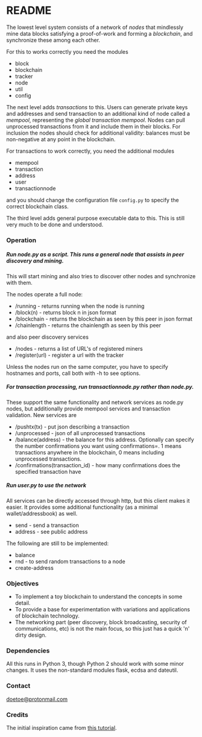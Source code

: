 # README #

The lowest level system consists of a network of *nodes* that mindlessly mine data blocks satisfying a proof-of-work and forming a *blockchain*, and synchronize these among each other.

For this to works correctly you need the modules

* block
* blockchain
* tracker
* node
* util
* config

The next level adds *transactions* to this. Users can generate private keys and addresses and send transaction to an additional kind of node called a *mempool*, representing the *global transaction mempool*. Nodes can pull unprocessed transactions from it and include them in their blocks. For inclusion the nodes should check for additional validity: balances must be non-negative at any point in the blockchain.

For transactions to work correctly, you need the additional modules

* mempool
* transaction
* address
* user
* transactionnode

and you should change the configuration file `config.py` to specify the correct blockchain class.

The third level adds general purpose executable data to this. This is still very much to be done and understood.

### Operation ###

##### Run node.py as a script. This runs a general node that assists in peer discovery and mining.

This will start mining and also tries to discover other nodes and synchronize with them.

The nodes operate a full node:
  
  * /running      - returns running when the node is running
  * /block(n)     - returns block n in json format
  * /blockchain   - returns the blockchain as seen by this peer in json format
  * /chainlength  - returns the chainlength as seen by this peer

and also peer discovery services

  * /nodes           - returns a list of URL's of registered miners
  * /register(url)   - register a url with the tracker

Unless the nodes run on the same computer, you have to specify hostnames and ports, call both with -h to see options.

##### For transaction processing, run transactionnode.py rather than node.py.

These support the same functionality and network services as node.py nodes, but additionally provide mempool services and transaction validation. New services are

* /pushtx(tx)       - put json describing a transaction
* /unprocessed      - json of all unprocessed transactions
* /balance(address) - the balance for this address. Optionally can specify the number confirmations you want using confirmations=<n>. 
		      1 means transactions anywhere in the blockchain, 0 means including unprocessed transactions.
* /confirmations(transaction_id)  - how many confirmations does the specified transaction have

##### Run user.py to use the network

All services can be directly accessed through http, but this client makes it easier. It provides some additional functionality (as a minimal wallet/addressbook) as well.

* send              - send a transaction
* address           - see public address

The following are still to be implemented:

* balance           
* rnd               - to send random transactions to a node
* create-address

### Objectives ###

* To implement a toy blockchain to understand the concepts in some detail.
* To provide a base for experimentation with variations and applications of blockchain technology.
* The networking part (peer discovery, block broadcasting, security of communications, etc) is not the main focus, so this just has a quick 'n' dirty design. 

### Dependencies ###

All this runs in Python 3, though Python 2 should work with some minor changes. It uses the non-standard modules flask, ecdsa and dateutil.

### Contact ###

doetoe@protonmail.com

### Credits ###

The initial inspiration came from [this tutorial](https://bigishdata.com/2017/10/17/write-your-own-blockchain-part-1-creating-storing-syncing-displaying-mining-and-proving-work/).
